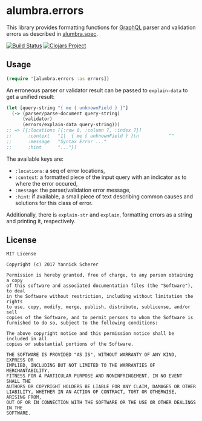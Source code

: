 # alumbra.errors

This library provides formatting functions for [GraphQL][graphql] parser and
validation errors as described in [alumbra.spec][alumbra-spec].

[![Build Status](https://travis-ci.org/alumbra/alumbra.errors.svg?branch=master)](https://travis-ci.org/alumbra/alumbra.errors)
[![Clojars Project](https://img.shields.io/clojars/v/alumbra/errors.svg)](https://clojars.org/alumbra/errors)

[graphql]: http://graphql.org
[alumbra-spec]: https://github.com/alumbra/alumbra.spec

## Usage

```clojure
(require '[alumbra.errors :as errors])
```

An erroneous parser or validator result can be passed to `explain-data` to get
a unified result:

```clojure
(let [query-string "{ me { unknownField } }"]
  (-> (parser/parse-document query-string)
      (validator)
      (errors/explain-data query-string)))
;; => [{:locations [{:row 0, :column 7, :index 7}]
;;      :context   "1|  { me { unknownField } }\n           ^"
;;      :message   "Syntax Error ..."
;;      :hint      "..."}]
```

The available keys are:

- `:locations`: a seq of error locations,
- `:context`: a formatted piece of the input query with an indicator as to where
  the error occured,
- `:message`: the parser/validation error message,
- `:hint`: if available, a small piece of text describing common causes and
  solutions for this class of error.

Additionally, there is `explain-str` and `explain`, formatting errors as a
string and printing it, respectively.

## License

```
MIT License

Copyright (c) 2017 Yannick Scherer

Permission is hereby granted, free of charge, to any person obtaining a copy
of this software and associated documentation files (the "Software"), to deal
in the Software without restriction, including without limitation the rights
to use, copy, modify, merge, publish, distribute, sublicense, and/or sell
copies of the Software, and to permit persons to whom the Software is
furnished to do so, subject to the following conditions:

The above copyright notice and this permission notice shall be included in all
copies or substantial portions of the Software.

THE SOFTWARE IS PROVIDED "AS IS", WITHOUT WARRANTY OF ANY KIND, EXPRESS OR
IMPLIED, INCLUDING BUT NOT LIMITED TO THE WARRANTIES OF MERCHANTABILITY,
FITNESS FOR A PARTICULAR PURPOSE AND NONINFRINGEMENT. IN NO EVENT SHALL THE
AUTHORS OR COPYRIGHT HOLDERS BE LIABLE FOR ANY CLAIM, DAMAGES OR OTHER
LIABILITY, WHETHER IN AN ACTION OF CONTRACT, TORT OR OTHERWISE, ARISING FROM,
OUT OF OR IN CONNECTION WITH THE SOFTWARE OR THE USE OR OTHER DEALINGS IN THE
SOFTWARE.
```
